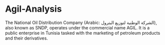# Agil-Analysis
The National Oil Distribution Company (Arabic: الشركة الوطنية لتوزيع البترول), also known as SNDP, operates under the commercial name AGIL. It is a public enterprise in Tunisia tasked with the marketing of petroleum products and their derivatives.
